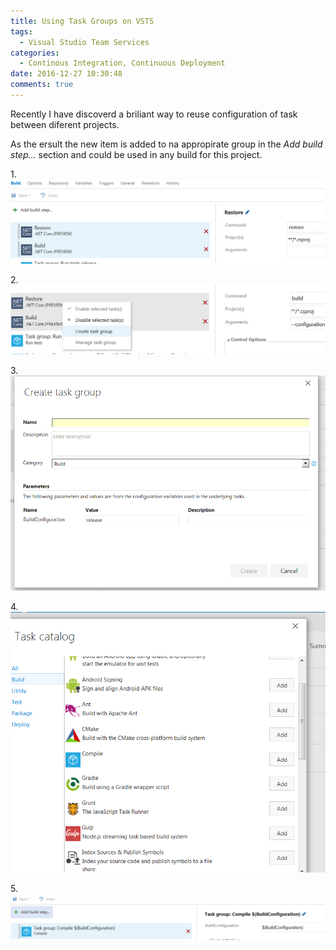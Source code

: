 ```yaml
---
title: Using Task Groups on VSTS
tags:
  - Visual Studio Team Services
categories:
  - Continous Integration, Continuous Deployment
date: 2016-12-27 10:30:48
comments: true
---
```


Recently I have discoverd a briliant way to reuse configuration of task between diferent projects.

As the ersult the new item is added to na appropirate group in the _Add build step..._ section and could be used in any build for this project.

 1.![Select task](/images/using-task-groups-on-vsts/1.PNG)

 2.![choose to create group](/images/using-task-groups-on-vsts/3.png)
 
 3.![name the group](/images/using-task-groups-on-vsts/4.PNG)
 
 4.![looks weird](/images/using-task-groups-on-vsts/4-5.PNG)
 
 5.![Reuse task](/images/using-task-groups-on-vsts/5.PNG)
